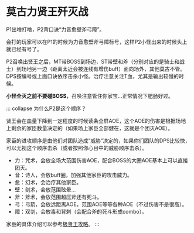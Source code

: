 # 莫古力贤王歼灭战

P1出啥打啥，P2背口诀“力音愈壁斧弓障”。

会打的玩家可以在P1的时候为力音愈壁斧弓障标号，这样P2小怪出来的时候头上就已经有号了。

P2召唤出贤王之后，<Role name="tank" />MT带BOSS到场边，<Role name="tank" />ST带壁和斧（分别对应的是骑士和战士）到场地另一边（距离太近会被连线有增伤buff）面向场外，其他莫古不管。<Role name="dps" />DPS按编号或上面口诀依序击杀小怪。<Role name="healer" />治疗注意关注T血，尤其是输出较慢的时候。

**小怪全灭之前不要碰BOSS**，召唤注意管住你家宝…正常情况下肥肠好过。

::: collapse 为什么P2是这个顺序？

贤王会在血量下降到一定程度的时候读条全屏AOE，这个AOE的伤害是根据场地上剩余的家臣数量决定的（如果场上家臣全部健在，这就是个团灭AOE）。

家臣的进攻顺序是由他们对团队造成“威胁”决定的，如果你们团队的DPS比较快，可以无视这个顺序击杀（或者按照你心目中的威胁顺序击杀）。

* 力：咒术，会放全场大范围伤害AOE，配合BOSS的大圈AOE基本上可以直接团灭。
* 音：诗人，会放buff圈，加强其他家臣的攻击威力。
* 愈：幻术，会治疗其他家臣。
* 壁：剑术，会放范围眩晕…
* 斧：斧术，会放范围超压斧还有死斗。
* 弓：弓箭，会放远距离AOE，范围AOE等等各种AOE（不过伤害不是很高）。
* 障：双剑，会放毒和背刺（会配合斧的死斗形成combo）。

家臣的具体介绍可以参考[极贤王攻略](/duty/67.md)。
:::